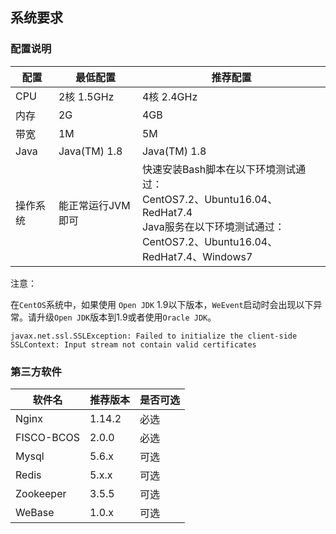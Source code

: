 ## 系统要求

### 配置说明

| 配置     | 最低配置          | 推荐配置                                                     |
| -------- | ----------------- | ------------------------------------------------------------ |
| CPU      | 2核 1.5GHz        | 4核 2.4GHz                                                   |
| 内存     | 2G                | 4GB                                                          |
| 带宽     | 1M                | 5M                                                           |
| Java     | Java(TM) 1.8      | Java(TM) 1.8                                                 |
| 操作系统 | 能正常运行JVM即可 | 快速安装Bash脚本在以下环境测试通过：<br />CentOS7.2、Ubuntu16.04、RedHat7.4<br />Java服务在以下环境测试通过：<br />CentOS7.2、Ubuntu16.04、RedHat7.4、Windows7 |

注意：

在`CentOS`系统中，如果使用 `Open JDK` 1.9以下版本，`WeEvent`启动时会出现以下异常。请升级`Open JDK`版本到1.9或者使用`Oracle JDK`。

```
javax.net.ssl.SSLException: Failed to initialize the client-side SSLContext: Input stream not contain valid certificates
```

### 第三方软件

| 软件名     | 推荐版本 | 是否可选 |
| ---------- | -------- | -------- |
| Nginx      | 1.14.2   | 必选     |
| FISCO-BCOS | 2.0.0    | 必选     |
| Mysql      | 5.6.x    | 可选     |
| Redis      | 5.x.x    | 可选     |
| Zookeeper  | 3.5.5    | 可选     |
| WeBase     | 1.0.x    | 可选     |

